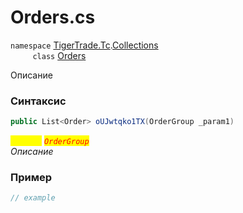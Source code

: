 
# Orders.cs
`namespace` [TigerTrade.Tc](../../../../TigerTrade.Tc.md).[Collections](../../../../TigerTrade.Tc/Collections.md)  
&nbsp;&nbsp;&nbsp;&nbsp;&nbsp;&nbsp;&nbsp;&nbsp;&nbsp;`class` [Orders](../../Orders.cs.md)

Описание

### Синтаксис
```csharp
public List<Order> oUJwtqko1TX(OrderGroup _param1)
```
<mark style="color:yellow;">`_param1`</mark> <mark style="color:red;">*`OrderGroup`*</mark>  
 *Описание*  
  


### Пример  
```csharp
// example
```
                    
                    